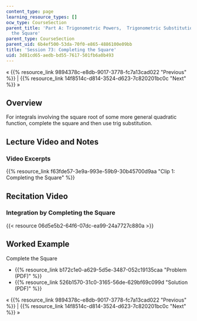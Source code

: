 ```yaml
---
content_type: page
learning_resource_types: []
ocw_type: CourseSection
parent_title: 'Part A: Trigonometric Powers,  Trigonometric Substitution and Completing
  the Square'
parent_type: CourseSection
parent_uid: 6b4ef500-53da-70f0-e865-4886100e09bb
title: 'Session 73: Completing the Square'
uid: 3d81cd65-aedb-bd55-7617-501fb6a0b493
---
```


« {{% resource_link 9894378c-e8db-9017-3778-fc7a13cad022 "Previous" %}} | {{% resource_link 14f8514c-d814-3524-d623-7c820201bc0c "Next" %}} »

Overview
--------

For integrals involving the square root of some more general quadratic function, complete the square and then use trig substitution.

Lecture Video and Notes
-----------------------

### Video Excerpts

{{% resource_link f63fde57-3e9a-993e-59b9-30b45700d9aa "Clip 1: Completing the Square" %}}

Recitation Video
----------------

### Integration by Completing the Square

{{< resource 06d5e5b2-64f6-07dc-ea99-24a7727c880a >}}

Worked Example
--------------

Complete the Square

*   {{% resource_link b172c1e0-a629-5d5e-3487-052c19135caa "Problem (PDF)" %}}
*   {{% resource_link 526b1570-31c0-3165-56de-629bf69c099d "Solution (PDF)" %}}

« {{% resource_link 9894378c-e8db-9017-3778-fc7a13cad022 "Previous" %}} | {{% resource_link 14f8514c-d814-3524-d623-7c820201bc0c "Next" %}} »